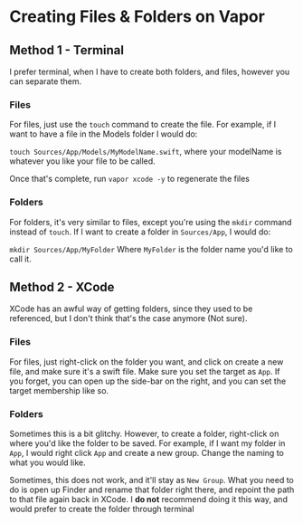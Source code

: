 # Creating Files & Folders on Vapor

## Method 1 - Terminal

I prefer terminal, when I have to create both folders, and files, however you can separate them.

### Files

For files, just use the `touch` command to create the file. For example, if I want to have a file in the Models folder I would do:

`touch Sources/App/Models/MyModelName.swift`, where your modelName is whatever you like your file to be called.

Once that's complete, run `vapor xcode -y` to regenerate the files

### Folders

For folders, it's very similar to files, except you're using the `mkdir` command instead of `touch`. If I want to create a folder in `Sources/App`, I would do:

`mkdir Sources/App/MyFolder` Where `MyFolder` is the folder name you'd like to call it.

## Method 2 - XCode

XCode has an awful way of getting folders, since they used to be referenced, but I don't think that's the case anymore (Not sure).

### Files

For files, just right-click on the folder you want, and click on create a new file, and make sure it's a swift file. Make sure you set the target as `App`. If you forget, you can open up the side-bar on the right, and you can set the target membership like so.

### Folders

Sometimes this is a bit glitchy. However, to create a folder, right-click on where you'd like the folder to be saved. For example, if I want my folder in `App`, I would right click `App` and create a new group. Change the naming to what you would like.

Sometimes, this does not work, and it'll stay as `New Group`. What you need to do is open up Finder and rename that folder right there, and repoint the path to that file again back in XCode. I **do not** recommend doing it this way, and would prefer to create the folder through terminal
